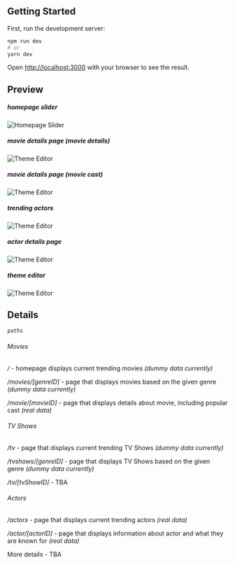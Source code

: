 ## Getting Started

First, run the development server:

```bash
npm run dev
# or
yarn dev
```

Open [http://localhost:3000](http://localhost:3000) with your browser to see the result.


## Preview

##### homepage slider
![Homepage Slider](https://i.imgur.com/lW6oPuZ.gif)

##### movie details page (movie details)
![Theme Editor](https://i.imgur.com/hXYcvI9.png)

##### movie details page (movie cast)
![Theme Editor](https://i.imgur.com/MhmrLOS.png)

##### trending actors
![Theme Editor](https://i.imgur.com/74K3pHm.png)

##### actor details page
![Theme Editor](https://i.imgur.com/6oeyiCW.png)

##### theme editor
![Theme Editor](https://i.imgur.com/kTmLds9.gif)


## Details

`paths`
###### Movies
*/* - homepage displays current trending movies *(dummy data currently)*

*/movies/[genreID]* - page that displays movies based on the given genre *(dummy data currently)*

*/movie/[movieID]* - page that displays details about movie, including popular cast *(real data)*

###### TV Shows
*/tv* - page that displays current trending TV Shows *(dummy data currently)*

*/tvshows/[genreID]* - page that displays TV Shows based on the given genre *(dummy data currently)*

*/tv/[tvShowID]* - TBA

###### Actors
*/actors* - page that displays current trending actors *(real data)*

*/actor/[actorID]* - page that displays information about actor and what they are known for *(real data)*

More details - TBA